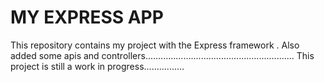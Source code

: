 MY EXPRESS APP
====
This repository contains my project with the Express framework .
Also  added some apis and controllers...........................................................
This project is still a work in progress................


